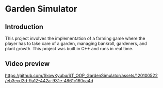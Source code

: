 # Garden Simulator

## Introduction
This project involves the implementation of a farming game where the player has to take care of a garden, managing bankroll, gardeners, and plant growth. This project was built in C++ and runs in real time.

## Video preview
https://github.com/SkowKyubu/ST_OOP_GardenSimulator/assets/120100522/eb3ecd2d-9a12-442a-931e-4861c180ca4d


